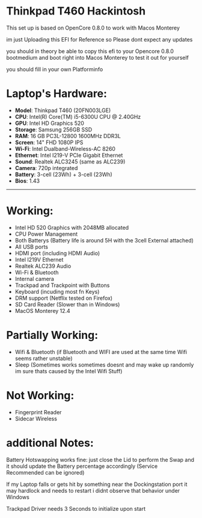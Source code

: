 # Thinkpad T460 Hackintosh

This set up is based on OpenCore 0.8.0 to work with Macos Monterey

im just Uploading this EFI for Reference so Please dont expect any updates

you should in theory be able to copy this efi to your Opencore 0.8.0 bootmedium and boot right into Macos Monterey to test it out for yourself

you should fill in your own Platforminfo

# Laptop's Hardware:
- <b>Model</b>: Thinkpad T460 (20FN003LGE)
- <b>CPU</b>: Intel(R) Core(TM) i5-6300U CPU @ 2.40GHz
- <b>GPU</b>: Intel HD Graphics 520
- <b>Storage</b>: Samsung 256GB SSD
- <b>RAM</b>: 16 GB PC3L-12800 1600MHz DDR3L
- <b>Screen</b>: 14" FHD 1080P IPS
- <b>Wi-Fi</b>: Intel Dualband-Wireless-AC 8260
- <b>Ethernet</b>: Intel I219-V PCIe Gigabit Ethernet
- <b>Sound</b>: Realtek ALC3245 (same as ALC239)
- <b>Camera</b>: 720p integrated
- <b>Battery</b>: 3-cell (23Wh) + 3-cell (23Wh)
- <b>Bios</b>: 1.43

---

# Working:
- Intel HD 520 Graphics with 2048MB allocated
- CPU Power Management
- Both Batterys (Battery life is around 5H with the 3cell External attached)
- All USB ports
- HDMI port (including HDMI Audio)
- Intel I219V Ethernet
- Realtek ALC239 Audio
- Wi-Fi & Bluetooth
- Internal camera
- Trackpad and Trackpoint with Buttons
- Keyboard (incuding most fn Keys)
- DRM support (Netflix tested on Firefox)
- SD Card Reader (Slower than in Windows)
- MacOS Monterey 12.4

# Partially Working:
- Wifi & Bluetooth (if Bluetooth and WIFI are used at the same time Wifi seems rather unstable)
- Sleep (Sometimes works sometimes doesnt and may wake up randomly im sure thats caused by the Intel Wifi Stuff)

# Not Working:
- Fingerprint Reader
- Sidecar Wireless

# additional Notes:

Battery Hotswapping works fine: just close the Lid to perform the Swap and it should update the Battery percentage accordingly
(Service Recommended can be ignored)

If my Laptop falls or gets hit by something near the Dockingstation port it may hardlock and needs to restart i didnt observe that behavior under Windows

Trackpad Driver needs 3 Seconds to initialize upon start
